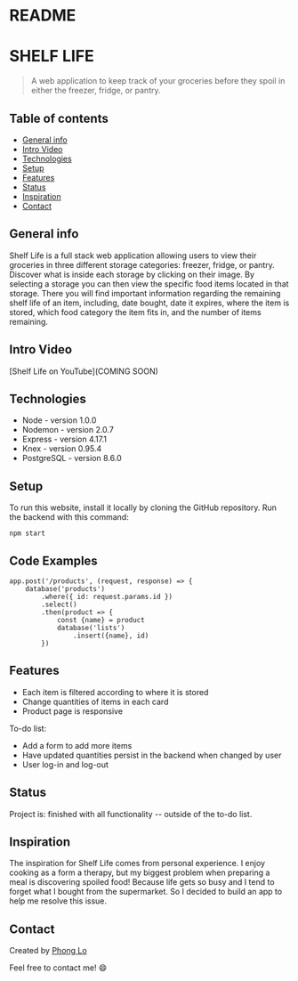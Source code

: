 # README
# SHELF LIFE
> A web application to keep track of your groceries before they spoil in either the freezer, fridge, or pantry.

## Table of contents
* [General info](#general-info)
* [Intro Video](#intro-video)
* [Technologies](#technologies)
* [Setup](#setup)
* [Features](#features)
* [Status](#status)
* [Inspiration](#inspiration)
* [Contact](#contact)


## General info
Shelf Life is a full stack web application allowing users to view their groceries in three different storage categories: freezer, fridge, or pantry. Discover what is inside each storage by clicking on their image. By selecting a storage you can then view the specific food items located in that storage. There you will find important information regarding the remaining shelf life of an item, including, date bought, date it expires, where the item is stored, which food category the item fits in, and the number of items remaining.

## Intro Video
[Shelf Life on YouTube](COMING SOON)

## Technologies
* Node - version 1.0.0
* Nodemon - version 2.0.7
* Express - version 4.17.1
* Knex - version 0.95.4
* PostgreSQL - version 8.6.0

## Setup
To run this website, install it locally by cloning the GitHub repository. Run the backend with this command:
``` 
npm start

```

## Code Examples
```Node
app.post('/products', (request, response) => {
    database('products')
        .where({ id: request.params.id })
        .select()
        .then(product => {
            const {name} = product
            database('lists')
                .insert({name}, id)
        })
```

## Features
* Each item is filtered according to where it is stored
* Change quantities of items in each card
* Product page is responsive

To-do list:
* Add a form to add more items
* Have updated quantities persist in the backend when changed by user
* User log-in and log-out

## Status
Project is: finished with all functionality -- outside of the to-do list.

## Inspiration
The inspiration for Shelf Life comes from personal experience. I enjoy cooking as a form a therapy, but my biggest problem when preparing a meal is discovering spoiled food! Because life gets so busy and I tend to forget what I bought from the supermarket. So I decided to build an app to help me resolve this issue.

## Contact
Created by [Phong Lo](https://www.linkedin.com/in/phong-lo)

Feel free to contact me! :smile: